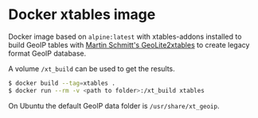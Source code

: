# Docker xtables image

Docker image based on `alpine:latest` with xtables-addons installed to build GeoIP tables with [Martin Schmitt's GeoLite2xtables][1] to create legacy format GeoIP database.

A volume `/xt_build` can be used to get the results.

```bash
$ docker build --tag=xtables .
$ docker run --rm -v <path to folder>:/xt_build xtables
```

On Ubuntu the default GeoIP data folder is `/usr/share/xt_geoip`.

[1]: https://github.com/mschmitt/GeoLite2xtables
